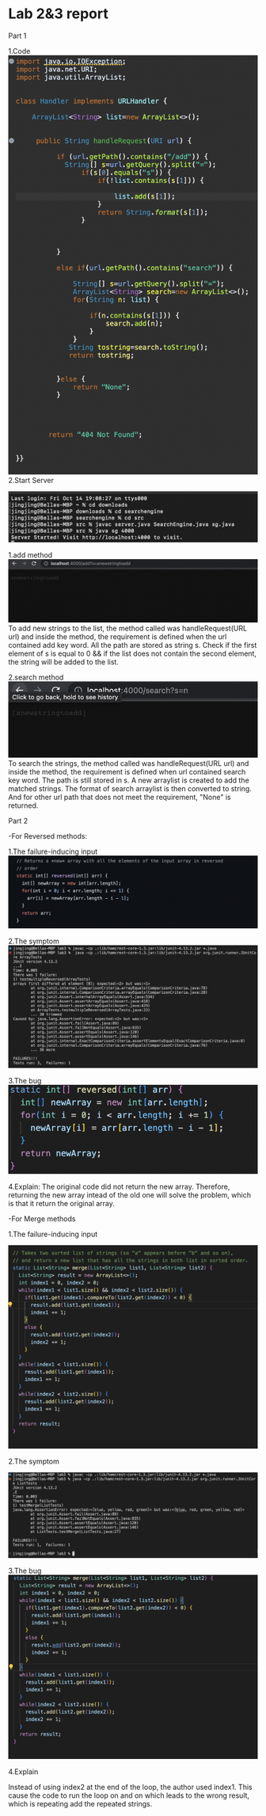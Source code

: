 # Lab 2&3 report
Part 1

1.Code
![Image](code.png)
2.Start Server

![Image](starter.png)

1.add method
![Image](add.png)
To add new strings to the list, the method called was handleRequest(URL url) and inside the method, the requirement is defined when the url contained add key word. All the path are stored as string s. Check if the first element of s is equal to 0 && if the list does not contain the second element, the string will be added to the list. 


2.search method
![Image](search.png)
To search the strings, the method called was handleRequest(URL url) and inside the method, the requirement is defined when url contained search key word. The path is still stored in s. A new arraylist is created to add the matched strings. The format of search arraylist is then converted to string. And for other url path that does not meet the requirement, "None" is returned. 




Part 2


-For Reversed methods:

1.The failure-inducing input
![Image](-3.png)


2.The symptom
![Image](Lab2-1.png)

3.The bug
![Image](-2.png)

4.Explain:
The original code did not return the new array. Therefore, returning the new array intead of the old one will solve the problem, which is that it return the original array.


-For Merge methods

1.The failure-inducing input 

![Image](-5.png)

2.The symptom

![Image](-6.png)

3.The bug
![Image](-8.png)

4.Explain

Instead of using index2 at the end of the loop, the author used index1. This cause the code to run the loop on and on which leads to the wrong result, which is repeating add the repeated strings.